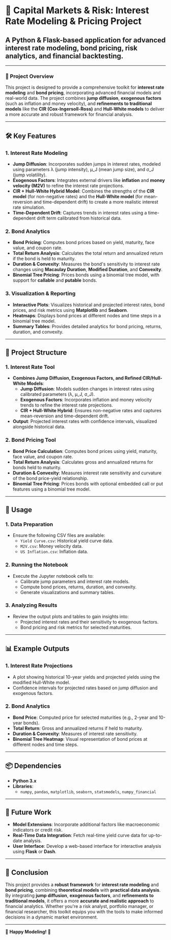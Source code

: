 # 📌 Capital Markets & Risk: Interest Rate Modeling & Pricing Project

## A Python & Flask-based application for advanced interest rate modeling, bond pricing, risk analytics, and financial backtesting.

---

### 📖 Project Overview

This project is designed to provide a comprehensive toolkit for **interest rate modeling** and **bond pricing**, incorporating advanced financial models and real-world data. The project combines **jump diffusion**, **exogenous factors** (such as inflation and money velocity), and **refinements to traditional models** like the **CIR (Cox-Ingersoll-Ross)** and **Hull-White models** to deliver a more accurate and robust framework for financial analysis.

---

## 🛠️ Key Features

### 1. **Interest Rate Modeling**
   - **Jump Diffusion**: Incorporates sudden jumps in interest rates, modeled using parameters λ (jump intensity), μ_J (mean jump size), and σ_J (jump volatility).
   - **Exogenous Factors**: Integrates external drivers like **inflation** and **money velocity (M2V)** to refine the interest rate projections.
   - **CIR + Hull-White Hybrid Model**: Combines the strengths of the **CIR model** (for non-negative rates) and the **Hull-White model** (for mean-reversion and time-dependent drift) to create a more realistic interest rate simulation.
   - **Time-Dependent Drift**: Captures trends in interest rates using a time-dependent drift term calibrated from historical data.

### 2. **Bond Analytics**
   - **Bond Pricing**: Computes bond prices based on yield, maturity, face value, and coupon rate.
   - **Total Return Analysis**: Calculates the total return and annualized return if the bond is held to maturity.
   - **Duration & Convexity**: Measures the bond's sensitivity to interest rate changes using **Macaulay Duration**, **Modified Duration**, and **Convexity**.
   - **Binomial Tree Pricing**: Prices bonds using a binomial tree model, with support for **callable** and **putable** bonds.

### 3. **Visualization & Reporting**
   - **Interactive Plots**: Visualizes historical and projected interest rates, bond prices, and risk metrics using **Matplotlib** and **Seaborn**.
   - **Heatmaps**: Displays bond prices at different nodes and time steps in a binomial tree model.
   - **Summary Tables**: Provides detailed analytics for bond pricing, returns, duration, and convexity.

---

## 🧩 Project Structure

### 1. **Interest Rate Tool**
   - **Combines Jump Diffusion, Exogenous Factors, and Refined CIR/Hull-White Models**:
     - **Jump Diffusion**: Models sudden changes in interest rates using calibrated parameters (λ, μ_J, σ_J).
     - **Exogenous Factors**: Incorporates inflation and money velocity trends to refine the interest rate projections.
     - **CIR + Hull-White Hybrid**: Ensures non-negative rates and captures mean-reversion and time-dependent drift.
   - **Output**: Projected interest rates with confidence intervals, visualized alongside historical data.

### 2. **Bond Pricing Tool**
   - **Bond Price Calculation**: Computes bond prices using yield, maturity, face value, and coupon rate.
   - **Total Return Analysis**: Calculates gross and annualized returns for bonds held to maturity.
   - **Duration & Convexity**: Measures interest rate sensitivity and curvature of the bond price-yield relationship.
   - **Binomial Tree Pricing**: Prices bonds with optional embedded call or put features using a binomial tree model.

---

## 🚀 Usage

### 1. **Data Preparation**
   - Ensure the following CSV files are available:
     - `Yield Curve.csv`: Historical yield curve data.
     - `M2V.csv`: Money velocity data.
     - `US Inflation.csv`: Inflation data.

### 2. **Running the Notebook**
   - Execute the Jupyter notebook cells to:
     - Calibrate jump parameters and interest rate models.
     - Compute bond prices, returns, duration, and convexity.
     - Generate visualizations and summary tables.

### 3. **Analyzing Results**
   - Review the output plots and tables to gain insights into:
     - Projected interest rates and their sensitivity to exogenous factors.
     - Bond pricing and risk metrics for selected maturities.

---

## 📊 Example Outputs

### 1. **Interest Rate Projections**
   - A plot showing historical 10-year yields and projected yields using the modified Hull-White model.
   - Confidence intervals for projected rates based on jump diffusion and exogenous factors.

### 2. **Bond Analytics**
   - **Bond Price**: Computed price for selected maturities (e.g., 2-year and 10-year bonds).
   - **Total Return**: Gross and annualized returns if held to maturity.
   - **Duration & Convexity**: Measures of interest rate sensitivity.
   - **Binomial Tree Heatmap**: Visual representation of bond prices at different nodes and time steps.

---

## 📦 Dependencies

- **Python 3.x**
- **Libraries**:
  - `numpy`, `pandas`, `matplotlib`, `seaborn`, `statsmodels`, `numpy_financial`

---

## 🔮 Future Work

- **Model Extensions**: Incorporate additional factors like macroeconomic indicators or credit risk.
- **Real-Time Data Integration**: Fetch real-time yield curve data for up-to-date analysis.
- **User Interface**: Develop a web-based interface for interactive analysis using **Flask** or **Dash**.

---

## 📝 Conclusion

This project provides a **robust framework** for **interest rate modeling** and **bond pricing**, combining **theoretical models** with **practical data analysis**. By integrating **jump diffusion**, **exogenous factors**, and **refinements to traditional models**, it offers a more **accurate and realistic approach** to financial analytics. Whether you're a risk analyst, portfolio manager, or financial researcher, this toolkit equips you with the tools to make informed decisions in a dynamic market environment.

--- 

🌟 **Happy Modeling!** 🌟
